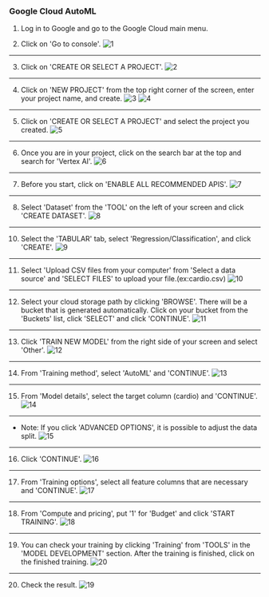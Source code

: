 ### Google Cloud AutoML 
1. Log in to Google and go to the Google Cloud main menu.

2. Click on 'Go to console'.
![1](https://github.com/knu-plml/automl-medical/assets/89115326/9dde30f1-6a34-4b5a-9c37-ab69445e6fad)
---
3. Click on 'CREATE OR SELECT A PROJECT'.
![2](https://github.com/knu-plml/automl-medical/assets/89115326/648b12b9-0d01-4e5d-9ec9-0bad0c3f976d)
---
4. Click on 'NEW PROJECT' from the top right corner of the screen, enter your project name, and create.
![3](https://github.com/knu-plml/automl-medical/assets/89115326/c0936f87-9757-41d6-9b6f-ad96b38d1584)
![4](https://github.com/knu-plml/automl-medical/assets/89115326/8a7dd317-2682-476c-8c3e-cd491c03eddc)
---
5. Click on 'CREATE OR SELECT A PROJECT' and select the project you created.
![5](https://github.com/knu-plml/automl-medical/assets/89115326/b099aa0c-8f34-4075-be08-3af61d17aba1)
---
6. Once you are in your project, click on the search bar at the top and search for 'Vertex AI'.
![6](https://github.com/knu-plml/automl-medical/assets/89115326/9301e615-2771-4ebd-9860-53da9356bcd7) 
---
7. Before you start, click on 'ENABLE ALL RECOMMENDED APIS'.
![7](https://github.com/knu-plml/automl-medical/assets/89115326/f2685b36-45f5-47ec-884e-9ef952674465)
---
8. Select 'Dataset' from the 'TOOL' on the left of your screen and click 'CREATE DATASET'.
![8](https://github.com/knu-plml/automl-medical/assets/89115326/25db82f7-c75b-43b3-a582-f19d62301208)
---
10. Select the 'TABULAR' tab, select 'Regression/Classification', and click 'CREATE'.
![9](https://github.com/knu-plml/automl-medical/assets/89115326/18075a1c-6715-4b17-8d8d-dd8449d57321)
---
11. Select 'Upload CSV files from your computer' from 'Select a data source' and 'SELECT FILES' to upload your file.(ex:cardio.csv)
![10](https://github.com/knu-plml/automl-medical/assets/89115326/823dae4f-f394-42b9-a742-9c06d5e6a6be)
---
12. Select your cloud storage path by clicking 'BROWSE'. There will be a bucket that is generated automatically. Click on your bucket from the 'Buckets' list, click 'SELECT' and click 'CONTINUE'.
![11](https://github.com/knu-plml/automl-medical/assets/89115326/63842c1b-e47d-4a17-aff8-032525cf0cf1)
---
13. Click 'TRAIN NEW MODEL' from the right side of your screen and select 'Other'.
![12](https://github.com/knu-plml/automl-medical/assets/89115326/a6814c82-ce8b-420d-b36b-eb6ca2039a19)
---
14. From 'Training method', select 'AutoML' and 'CONTINUE'.
![13](https://github.com/knu-plml/automl-medical/assets/89115326/10e3fa70-4cde-482a-aeb8-268219707db7)
---
15. From 'Model details', select the target column (cardio) and 'CONTINUE'.
![14](https://github.com/knu-plml/automl-medical/assets/89115326/168dcc7c-308f-44d2-8a20-4f281b88c013)
---
* Note: If you click 'ADVANCED OPTIONS', it is possible to adjust the data split.
![15](https://github.com/knu-plml/automl-medical/assets/89115326/b4fffc08-2fb1-4d50-a81b-69594dc6f3a5)
---
16. Click 'CONTINUE'.
![16](https://github.com/knu-plml/automl-medical/assets/89115326/2f9b27f5-862b-47c7-b8bf-0c908e5b49f6)
---
17. From 'Training options', select all feature columns that are necessary and 'CONTINUE'.
![17](https://github.com/knu-plml/automl-medical/assets/89115326/c1faa0b7-1f11-416f-b772-426e7f059d32)
---
18. From 'Compute and pricing', put '1' for 'Budget' and click 'START TRAINING'.
![18](https://github.com/knu-plml/automl-medical/assets/89115326/ab6f5421-6039-4089-8bf5-4c9c9352a7d1)
---
19. You can check your training by clicking 'Training' from 'TOOLS' in the 'MODEL DEVELOPMENT' section. After the training is finished, click on the finished training.
![20](https://github.com/knu-plml/automl-medical/assets/89115326/1103f4b1-2b6c-4825-9871-a00173cfd60b)
---
20. Check the result.
![19](https://github.com/knu-plml/automl-medical/assets/89115326/abb65612-60b3-4efb-b2c8-5ffb578503b4)
